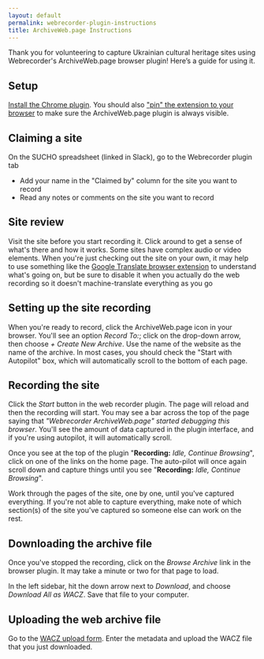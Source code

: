 ```yaml
---
layout: default
permalink: webrecorder-plugin-instructions
title: ArchiveWeb.page Instructions
---
```




Thank you for volunteering to capture Ukrainian cultural heritage sites using Webrecorder's ArchiveWeb.page browser plugin! Here’s a guide for using it.

## Setup
[Install the Chrome plugin](https://chrome.google.com/webstore/detail/webrecorder-archivewebpag/fpeoodllldobpkbkabpblcfaogecpndd?hl=en). You should also ["pin" the extension to your browser](https://www.maketecheasier.com/pin-extensions-to-chrome-toolbar/) to make sure the ArchiveWeb.page plugin is always visible.

## Claiming a site
On the SUCHO spreadsheet (linked in Slack), go to the Webrecorder plugin tab
- Add your name in the "Claimed by" column for the site you want to record
- Read any notes or comments on the site you want to record

## Site review
Visit the site before you start recording it. Click around to get a sense of what's there and how it works. Some sites have complex audio or video elements. When you're just checking out the site on your own, it may help to use something like the [Google Translate browser extension](https://chrome.google.com/webstore/detail/google-translate/aapbdbdomjkkjkaonfhkkikfgjllcleb/RK%3D2/RS%3DBBFW_pnWkPY0xPMYsAZI5xOgQEE-) to understand what's going on, but be sure to disable it when you actually do the web recording so it doesn't machine-translate everything as you go

## Setting up the site recording
When you're ready to record, click the ArchiveWeb.page icon in your browser. You'll see an option *Record To:*; click on the drop-down arrow, then choose *+ Create New Archive*. Use the name of the website as the name of the archive. In most cases, you should check the "Start with Autopilot" box, which will automatically scroll to the bottom of each page.

## Recording the site
Click the *Start* button in the web recorder plugin. The page will reload and then the recording will start. You may see a bar across the top of the page saying that *"Webrecorder ArchiveWeb.page" started debugging this browser*. You'll see the amount of data captured in the plugin interface, and if you're using autopilot, it will automatically scroll. 

Once you see at the top of the plugin "**Recording:** *Idle, Continue Browsing*", click on one of the links on the home page. The auto-pilot will once again scroll down and capture things until you see "**Recording:** *Idle, Continue Browsing*".

Work through the pages of the site, one by one, until you've captured everything. If you're not able to capture everything, make note of which section(s) of the site you've captured so someone else can work on the rest.

## Downloading the archive file
Once you've stopped the recording, click on the *Browse Archive* link in the browser plugin. It may take a minute or two for that page to load.

In the left sidebar, hit the down arrow next to *Download*, and choose *Download All as WACZ*. Save that file to your computer.

## Uploading the web archive file
Go to the [WACZ upload form](https://forms.gle/N18MxWgoHtPB2xpz8). Enter the metadata and upload the WACZ file that you just downloaded.
